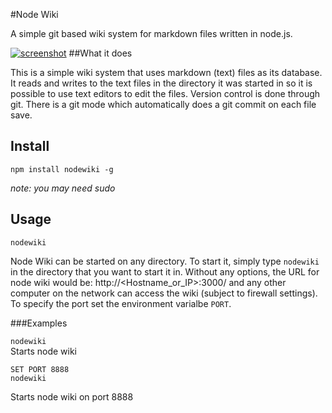 #Node Wiki

A simple git based wiki system for markdown files written in node.js.

[![screenshot](https://raw.github.com/nhoss2/nodewiki/d02b3596876d712f839f027204f6c488c8d90f42/static/screenshot.jpg)](http://github.com/nhoss2/nodewiki)
##What it does

This is a simple wiki system that uses markdown (text) files as its
database. It reads and writes to the text files in the directory it was
started in so it is possible to use text editors to edit the files.
Version control is done through git. There is a git mode which
automatically does a git commit on each file save.

## Install

    npm install nodewiki -g

*note: you may need sudo*


## Usage

    nodewiki

Node Wiki can be started on any directory. To start it, simply type
`nodewiki` in the directory that you want to start it in. Without any
options, the URL for node wiki would be: http://<Hostname_or_IP>:3000/
and any other computer on the network can access the wiki (subject to
firewall settings). To specify the port set the environment varialbe `PORT`.

###Examples

`nodewiki`  
Starts node wiki

```
SET PORT 8888
nodewiki
```
Starts node wiki on port 8888
